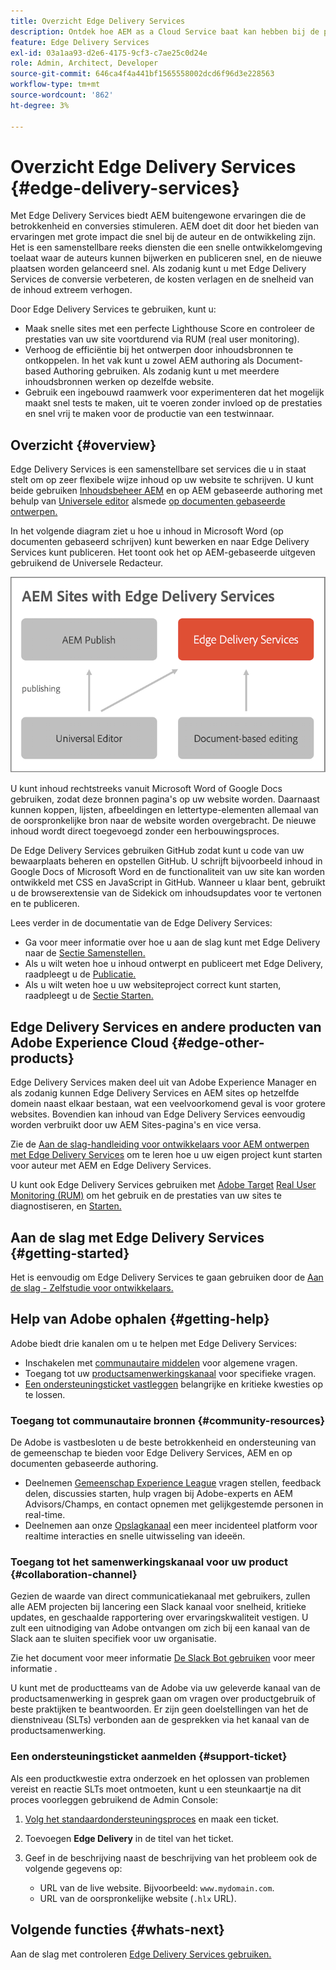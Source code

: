 ```yaml
---
title: Overzicht Edge Delivery Services
description: Ontdek hoe AEM as a Cloud Service baat kan hebben bij de prestaties en perfecte Lighthouse-scores van Edge Delivery Services.
feature: Edge Delivery Services
exl-id: 03a1aa93-d2e6-4175-9cf3-c7ae25c0d24e
role: Admin, Architect, Developer
source-git-commit: 646ca4f4a441bf1565558002dcd6f96d3e228563
workflow-type: tm+mt
source-wordcount: '862'
ht-degree: 3%

---
```



# Overzicht Edge Delivery Services {#edge-delivery-services}

Met Edge Delivery Services biedt AEM buitengewone ervaringen die de betrokkenheid en conversies stimuleren. AEM doet dit door het bieden van ervaringen met grote impact die snel bij de auteur en de ontwikkeling zijn. Het is een samenstellbare reeks diensten die een snelle ontwikkelomgeving toelaat waar de auteurs kunnen bijwerken en publiceren snel, en de nieuwe plaatsen worden gelanceerd snel. Als zodanig kunt u met Edge Delivery Services de conversie verbeteren, de kosten verlagen en de snelheid van de inhoud extreem verhogen.

Door Edge Delivery Services te gebruiken, kunt u:

* Maak snelle sites met een perfecte Lighthouse Score en controleer de prestaties van uw site voortdurend via RUM (real user monitoring).
* Verhoog de efficiëntie bij het ontwerpen door inhoudsbronnen te ontkoppelen. In het vak kunt u zowel AEM authoring als Document-based Authoring gebruiken. Als zodanig kunt u met meerdere inhoudsbronnen werken op dezelfde website.
* Gebruik een ingebouwd raamwerk voor experimenteren dat het mogelijk maakt snel tests te maken, uit te voeren zonder invloed op de prestaties en snel vrij te maken voor de productie van een testwinnaar.

## Overzicht {#overview}

Edge Delivery Services is een samenstellbare set services die u in staat stelt om op zeer flexibele wijze inhoud op uw website te schrijven. U kunt beide gebruiken [Inhoudsbeheer AEM](https://experienceleague.adobe.com/docs/experience-manager-cloud-service/content/sites/authoring/getting-started/concepts.html) en op AEM gebaseerde authoring met behulp van [Universele editor](/help/sites-cloud/authoring/universal-editor/authoring.md) alsmede [op documenten gebaseerde ontwerpen.](https://www.aem.live/docs/authoring)

In het volgende diagram ziet u hoe u inhoud in Microsoft Word (op documenten gebaseerd schrijven) kunt bewerken en naar Edge Delivery Services kunt publiceren. Het toont ook het op AEM-gebaseerde uitgeven gebruikend de Universele Redacteur.

![Edge Delivery Architecture](assets/AEM-with-EDS-publishing-simple2.png)

U kunt inhoud rechtstreeks vanuit Microsoft Word of Google Docs gebruiken, zodat deze bronnen pagina&#39;s op uw website worden. Daarnaast kunnen koppen, lijsten, afbeeldingen en lettertype-elementen allemaal van de oorspronkelijke bron naar de website worden overgebracht. De nieuwe inhoud wordt direct toegevoegd zonder een herbouwingsproces.

De Edge Delivery Services gebruiken GitHub zodat kunt u code van uw bewaarplaats beheren en opstellen GitHub. U schrijft bijvoorbeeld inhoud in Google Docs of Microsoft Word en de functionaliteit van uw site kan worden ontwikkeld met CSS en JavaScript in GitHub. Wanneer u klaar bent, gebruikt u de browserextensie van de Sidekick om inhoudsupdates voor te vertonen en te publiceren.

Lees verder in de documentatie van de Edge Delivery Services:

* Ga voor meer informatie over hoe u aan de slag kunt met Edge Delivery naar de [Sectie Samenstellen.](https://www.aem.live/docs/#build)
* Als u wilt weten hoe u inhoud ontwerpt en publiceert met Edge Delivery, raadpleegt u de [Publicatie.](https://www.aem.live/docs/authoring)
* Als u wilt weten hoe u uw websiteproject correct kunt starten, raadpleegt u de [Sectie Starten.](https://www.aem.live/docs/#launch)

## Edge Delivery Services en andere producten van Adobe Experience Cloud {#edge-other-products}

Edge Delivery Services maken deel uit van Adobe Experience Manager en als zodanig kunnen Edge Delivery Services en AEM sites op hetzelfde domein naast elkaar bestaan, wat een veelvoorkomend geval is voor grotere websites. Bovendien kan inhoud van Edge Delivery Services eenvoudig worden verbruikt door uw AEM Sites-pagina&#39;s en vice versa.

Zie de [Aan de slag-handleiding voor ontwikkelaars voor AEM ontwerpen met Edge Delivery Services](/help/edge/aem-authoring/edge-dev-getting-started.md) om te leren hoe u uw eigen project kunt starten voor auteur met AEM en Edge Delivery Services.

U kunt ook Edge Delivery Services gebruiken met [Adobe Target](https://www.aem.live/developer/target-integration) [Real User Monitoring (RUM)](https://www.aem.live/developer/rum) om het gebruik en de prestaties van uw sites te diagnostiseren, en [Starten.](https://experienceleague.adobe.com/en/docs/experience-platform/tags/home)

## Aan de slag met Edge Delivery Services {#getting-started}

Het is eenvoudig om Edge Delivery Services te gaan gebruiken door de [Aan de slag - Zelfstudie voor ontwikkelaars.](https://www.aem.live/developer/tutorial)

## Help van Adobe ophalen {#getting-help}

Adobe biedt drie kanalen om u te helpen met Edge Delivery Services:

* Inschakelen met [communautaire middelen](#community-resources) voor algemene vragen.
* Toegang tot uw [productsamenwerkingskanaal](#collaboration-channel) voor specifieke vragen.
* [Een ondersteuningsticket vastleggen](#support-ticket) belangrijke en kritieke kwesties op te lossen.

### Toegang tot communautaire bronnen {#community-resources}

De Adobe is vastbesloten u de beste betrokkenheid en ondersteuning van de gemeenschap te bieden voor Edge Delivery Services, AEM en op documenten gebaseerde authoring.

* Deelnemen [Gemeenschap Experience League](https://adobe.ly/3Q6kTKl) vragen stellen, feedback delen, discussies starten, hulp vragen bij Adobe-experts en AEM Advisors/Champs, en contact opnemen met gelijkgestemde personen in real-time.
* Deelnemen aan onze [Opslagkanaal](https://discord.gg/aem-live) een meer incidenteel platform voor realtime interacties en snelle uitwisseling van ideeën.

### Toegang tot het samenwerkingskanaal voor uw product {#collaboration-channel}

Gezien de waarde van direct communicatiekanaal met gebruikers, zullen alle AEM projecten bij lancering een Slack kanaal voor snelheid, kritieke updates, en geschaalde rapportering over ervaringskwaliteit vestigen. U zult een uitnodiging van Adobe ontvangen om zich bij een kanaal van de Slack aan te sluiten specifiek voor uw organisatie.

Zie het document voor meer informatie [De Slack Bot gebruiken](https://www.aem.live/docs/slack) voor meer informatie .

U kunt met de productteams van de Adobe via uw geleverde kanaal van de productsamenwerking in gesprek gaan om vragen over productgebruik of beste praktijken te beantwoorden. Er zijn geen doelstellingen van het de dienstniveau (SLTs) verbonden aan de gesprekken via het kanaal van de productsamenwerking.

### Een ondersteuningsticket aanmelden {#support-ticket}

Als een productkwestie extra onderzoek en het oplossen van problemen vereist en reactie SLTs moet ontmoeten, kunt u een steunkaartje na dit proces voorleggen gebruikend de Admin Console:

1. [Volg het standaardondersteuningsproces](https://experienceleague.adobe.com/?support-tab=home#support) en maak een ticket.
1. Toevoegen **Edge Delivery** in de titel van het ticket.
1. Geef in de beschrijving naast de beschrijving van het probleem ook de volgende gegevens op:

   * URL van de live website. Bijvoorbeeld: `www.mydomain.com`.
   * URL van de oorspronkelijke website (`.hlx` URL).

## Volgende functies {#whats-next}

Aan de slag met controleren [Edge Delivery Services gebruiken.](/help/edge/using.md)

